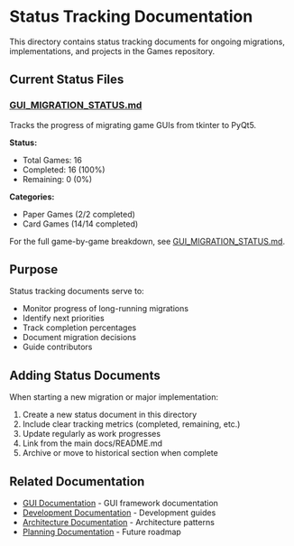 # Status Tracking Documentation

This directory contains status tracking documents for ongoing migrations, implementations, and projects in the Games
repository.

## Current Status Files

### [GUI_MIGRATION_STATUS.md](GUI_MIGRATION_STATUS.md)

Tracks the progress of migrating game GUIs from tkinter to PyQt5.

**Status:**

- Total Games: 16
- Completed: 16 (100%)
- Remaining: 0 (0%)

**Categories:**

- Paper Games (2/2 completed)
- Card Games (14/14 completed)

For the full game-by-game breakdown, see [GUI_MIGRATION_STATUS.md](GUI_MIGRATION_STATUS.md).

## Purpose

Status tracking documents serve to:

- Monitor progress of long-running migrations
- Identify next priorities
- Track completion percentages
- Document migration decisions
- Guide contributors

## Adding Status Documents

When starting a new migration or major implementation:

1. Create a new status document in this directory
1. Include clear tracking metrics (completed, remaining, etc.)
1. Update regularly as work progresses
1. Link from the main docs/README.md
1. Archive or move to historical section when complete

## Related Documentation

- [GUI Documentation](../gui/) - GUI framework documentation
- [Development Documentation](../development/) - Development guides
- [Architecture Documentation](../architecture/) - Architecture patterns
- [Planning Documentation](../planning/) - Future roadmap
